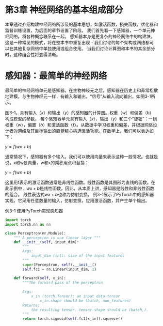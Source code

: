 # 第3章 神经网络的基本组成部分
本章通过介绍构建神经网络所涉及的基本思想，如激活函数，损失函数，优化器和监督训练设置，为后面的章节设置了阶段。 我们首先看一下感知器，一个单元神经网络，将各种概念联系在一起。 感知器本身是更复杂的神经网络中的构建块。 这是一种常见的模式，将在整本书中重复出现 - 我们讨论的每个架构或网络都可以在其他复杂网络中单独使用或组合使用。 当我们讨论计算图和本书的其余部分时，这种组合性将变得清晰。

# 感知器：最简单的神经网络
最简单的神经网络单元是感知器。在生物神经元之后，感知器在历史上和非常松散地建模。与生物神经元一样，有输入和输出，“信号”从输入流向输出，如图3-1所示。

图3-1。具有输入$（x）$和输出$（y）$的感知器的计算图。权重$（w）$和偏差（b）构成模型的参数。
每个感知器单元具有输入$（x）$，输出$（y）$和三个“旋钮”：一组权重$（w）$，偏置$（b）$和激活函数$（f）$。从数据中学习权重和偏差，并根据网络设计者对网络及其目标输出的直觉精心挑选激活功能。在数学上，我们可以表达如下：

$y = f(wx + b)$

通常情况下，感知器有多个输入。我们可以使用向量来表示这种一般情况。也就是说，x和w是向量，w和x的乘积用点积替换：

$y = f(wx + b)$

这里用f表示的激活函数通常是非线性函数。线性函数是其图形为直线的函数。在此示例中，$wx + b$是线性函数。因此，从本质上讲，感知器是线性和非线性函数的组合。 线性表达式$wx + b$也称为仿射变换。
例3-1展示了PyTorch中的感知器实现，它采用任意数量的输入，仿射变换，应用激活函数，并产生单个输出。


例3-1 使用PyTorch实现感知器
```python
import torch
import torch.nn as nn

class Perceptron(nn.Module):
    """ A perceptron is one linear layer """
    def __init__(self, input_dim):
        """
        Args:
            input_dim (int): size of the input features
        """
        super(Perceptron, self).__init__()
        self.fc1 = nn.Linear(input_dim, 1)
       
    def forward(self, x_in):
        """The forward pass of the perceptron
        
        Args:
            x_in (torch.Tensor): an input data tensor 
                x_in.shape should be (batch, num_features)
        Returns:
            the resulting tensor. tensor.shape should be (batch,).
        """
        return torch.sigmoid(self.fc1(x_in)).squeeze()
```